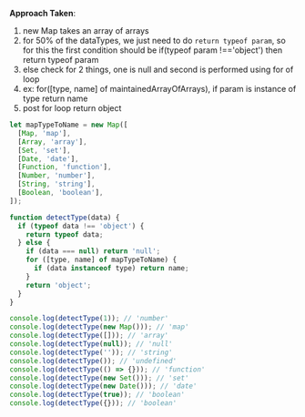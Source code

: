**Approach Taken**:

1. new Map takes an array of arrays
2. for 50% of the dataTypes, we just need to do `return typeof param`, so for this the first condition should be if(typeof param !=='object') then return typeof param
3. else check for 2 things, one is null and second is performed using for of loop
4. ex: for([type, name] of maintainedArrayOfArrays), if param is instance of type return name
5. post for loop return object

```js
let mapTypeToName = new Map([
  [Map, 'map'],
  [Array, 'array'],
  [Set, 'set'],
  [Date, 'date'],
  [Function, 'function'],
  [Number, 'number'],
  [String, 'string'],
  [Boolean, 'boolean'],
]);

function detectType(data) {
  if (typeof data !== 'object') {
    return typeof data;
  } else {
    if (data === null) return 'null';
    for ([type, name] of mapTypeToName) {
      if (data instanceof type) return name;
    }
    return 'object';
  }
}

console.log(detectType(1)); // 'number'
console.log(detectType(new Map())); // 'map'
console.log(detectType([])); // 'array'
console.log(detectType(null)); // 'null'
console.log(detectType('')); // 'string'
console.log(detectType()); // 'undefined'
console.log(detectType(() => {})); // 'function'
console.log(detectType(new Set())); // 'set'
console.log(detectType(new Date())); // 'date'
console.log(detectType(true)); // 'boolean'
console.log(detectType({})); // 'boolean'
```
